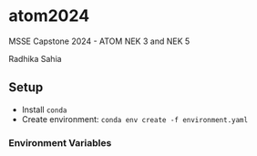 # atom2024
MSSE Capstone 2024 - ATOM NEK 3 and NEK 5

Radhika Sahia

## Setup

- Install `conda`
- Create environment: `conda env create -f environment.yaml`

### Environment Variables
